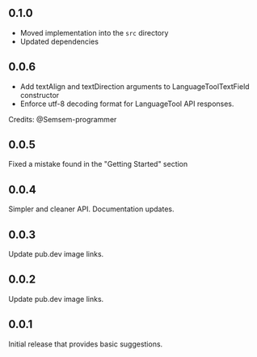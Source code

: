 ## 0.1.0

- Moved implementation into the `src` directory
- Updated dependencies

## 0.0.6

- Add textAlign and textDirection arguments to LanguageToolTextField constructor
- Enforce utf-8 decoding format for LanguageTool API responses. 

Credits: @Semsem-programmer

## 0.0.5

Fixed a mistake found in the "Getting Started" section

## 0.0.4

Simpler and cleaner API. Documentation updates.

## 0.0.3

Update pub.dev image links.

## 0.0.2

Update pub.dev image links.

## 0.0.1

Initial release that provides basic suggestions.
